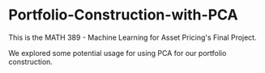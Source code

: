 # Portfolio-Construction-with-PCA
This is the MATH 389 - Machine Learning for Asset Pricing's Final Project.

We explored some potential usage for using PCA for our portfolio construction.
